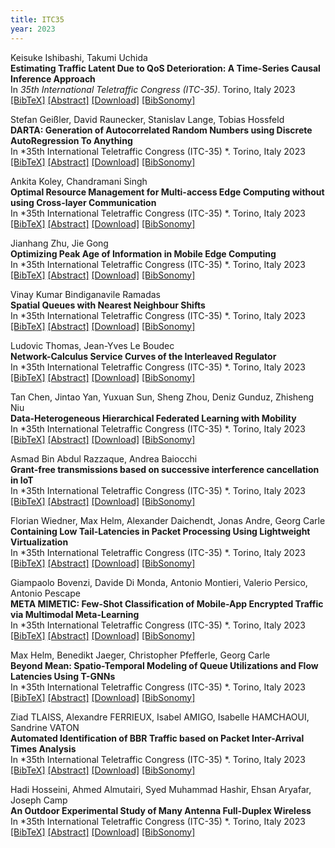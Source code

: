 ```yaml
---
title: ITC35
year: 2023
---
```


Keisuke Ishibashi, Takumi Uchida<br/>
**Estimating Traffic Latent Due to QoS Deterioration: A Time-Series Causal Inference Approach**<br/>
In *35th International Teletraffic Congress (ITC-35)*. Torino, Italy 2023<br/>
[\[BibTeX\]](javascript:toggleVis('itcpaper1'))
[\[Abstract\]](javascript:toggleVis('abstract_1'))
[\[Download\]](https://puma2.inet.tu-berlin.de/~oliver/itc-library/itc35//itc2023-final1.pdf)
[\[BibSonomy\]]()

<div id="itcpaper1" style="display: none;" class="bibtex">
    @inproceedings{  ,
        title         = { Estimating Traffic Latent Due to QoS Deterioration: A Time-Series Causal Inference Approach },
        year          = { 2023 },
        address       = { Torino, Italy },
        author        = { Keisuke Ishibashi, Takumi Uchida },
        booktitle     = { 35th International Teletraffic Congress (ITC-35)  },
        month         = { September },
        pages         = { 1 -- 6 }
    }
</div>
<div id="abstract_1" style="display: none;" class="abstract">
    <strong>Abstract:</strong> We propose a method for estimating the impact of QoS (Quality of Service) degradation on users/applications through the resulting reduction in traffic. QoS degradation often leads to a degradation in QoE (Quality of Experience), which may prompt users to abandon applications or cause applications to reduce content size to prevent abandonment. In both cases, traffic is reduced. By observing such traffic reduction, we can estimate the impact of QoS degradation on users/applications as QoE degradation, which is useful for network/service operation but difficult to measure. Additionally, this estimation allows for accurate traffic engineering and network design by estimating the original traffic demand before reduction.

To estimate the impact, we use a causal inference approach, where the impact can be viewed as a causality from QoS degradation to traffic reduction. Existing causal inference techniques assume a one-way relationship between cause-and-effect variables, but in our case, QoS degradation is mostly caused by traffic increase, thus creating a two-way relationship. Here, we can expect that these two causalities have different timescales, thus if we observe them as a multi-variate time series with appropriate temporal granularity, then we can separate them as "two" one-way relationships to estimate the causality. However, the estimation of the time series is still prone to both bias and variance problems, which we address through our proposed multi-source iterative causal inference method. We evaluate the applicability of our method through simulations, specifically by utilizing appropriate temporal granularity. Additionally, we confirm that our method can estimate the original traffic demand.
</div>

Stefan Geißler, David Raunecker, Stanislav Lange, Tobias Hossfeld<br/>
**DARTA: Generation of Autocorrelated Random Numbers using Discrete AutoRegression To Anything**<br/>
In *35th International Teletraffic Congress (ITC-35) *. Torino, Italy 2023<br/>
[\[BibTeX\]](javascript:toggleVis('itcpaper2'))
[\[Abstract\]](javascript:toggleVis('abstract_2'))
[\[Download\]](https://puma2.inet.tu-berlin.de/~oliver/itc-library/itc35//itc2023-final3.pdf)
[\[BibSonomy\]]()

<div id="itcpaper2" style="display: none;" class="bibtex">
    @inproceedings{  ,
        title         = { DARTA: Generation of Autocorrelated Random Numbers using Discrete AutoRegression To Anything },
        year          = { 2023 },
        address       = { Torino, Italy },
        author        = { Stefan Geißler, David Raunecker, Stanislav Lange, Tobias Hossfeld },
        booktitle     = { 35th International Teletraffic Congress (ITC-35)  },
        month         = { September },
        pages         = { 1 -- 9 }
    }
</div>
<div id="abstract_2" style="display: none;" class="abstract">
    <strong>Abstract:</strong> Machine-to-machine communications often exhibit autocorrelated arrival processes of IP packets, which necessitates considering this autocorrelation in the analysis of modern communication systems like 5G and future 6G deployments. Discrete-event simulations are suitable for analyzing these complex systems. The AutoRegression To Anything (ARTA) model is commonly used to generate autocorrelated processes with arbitrary autocorrelation structures. Our work introduces the Discrete AutoRegression To Anything (DARTA) model, which extends ARTA and improves performance and numerical computation by using discrete random processes with appropriate time discretization. We evaluate DARTA's performance through a comprehensive parameter study, focusing on its distribution matching capability, configured autocorrelation, and runtime. Our results demonstrate the effectiveness and practicality of DARTA, showing its ability to generate discrete autocorrelated stochastic processes more efficiently than existing deterministic ARTA approaches. We provide a ready-to-use implementation of our proof-of-concept implementation.
</div>

Ankita Koley, Chandramani Singh<br/>
**Optimal Resource Management for Multi-access Edge Computing without using Cross-layer Communication**<br/>
In *35th International Teletraffic Congress (ITC-35) *. Torino, Italy 2023<br/>
[\[BibTeX\]](javascript:toggleVis('itcpaper3'))
[\[Abstract\]](javascript:toggleVis('abstract_3'))
[\[Download\]](https://puma2.inet.tu-berlin.de/~oliver/itc-library/itc35//itc2023-final13.pdf)
[\[BibSonomy\]]()

<div id="itcpaper3" style="display: none;" class="bibtex">
    @inproceedings{  ,
        title         = { Optimal Resource Management for Multi-access Edge Computing without using Cross-layer Communication },
        year          = { 2023 },
        address       = { Torino, Italy },
        author        = { Ankita Koley, Chandramani Singh },
        booktitle     = { 35th International Teletraffic Congress (ITC-35)  },
        month         = { September },
        pages         = { 1 -- 9 }
    }
</div>
<div id="abstract_3" style="display: none;" class="abstract">
    <strong>Abstract:</strong> We consider a Multi-access Edge Computing (MEC) system with a cloud server, a base station (BS) and an MEC server attached to it. The resource constrained MEC server can
be dynamically configured to serve different classes of services. The users send all the service requests to the BS which in turn keeps a subset of the requests to be served at the MEC and forwards others to the cloud server. The service requests that are processed at the MEC server incur queuing and processing delays whereas those that are sent to the cloud only incur fixed processing delays. Throughput and delay optimality warrant uplink packet scheduling at the users, MEC server configuration and service scheduling at the BS, and service forwarding to the cloud accounting for the system state. Traditional solutions to
this resource management problem, e.g., those based on back-pressure, entail cross-layer message exchange. We develop two virtual queue-based drift-plus-penalty algorithms that do not require cross-layer communication, are throughput optimal, and
achieve the optimal delay arbitrarily closely. The algorithms offer a tradeoff between the queuing and processing delays at the MEC server and the service processing delay at the cloud. We illustrate the performance of the algorithms via simulations.
</div>

Jianhang Zhu, Jie Gong<br/>
**Optimizing Peak Age of Information in Mobile Edge Computing**<br/>
In *35th International Teletraffic Congress (ITC-35) *. Torino, Italy 2023<br/>
[\[BibTeX\]](javascript:toggleVis('itcpaper4'))
[\[Abstract\]](javascript:toggleVis('abstract_4'))
[\[Download\]](https://puma2.inet.tu-berlin.de/~oliver/itc-library/itc35//itc2023-final29.pdf)
[\[BibSonomy\]]()

<div id="itcpaper4" style="display: none;" class="bibtex">
    @inproceedings{  ,
        title         = { Optimizing Peak Age of Information in Mobile Edge Computing },
        year          = { 2023 },
        address       = { Torino, Italy },
        author        = { Jianhang Zhu, Jie Gong },
        booktitle     = { 35th International Teletraffic Congress (ITC-35)  },
        month         = { September },
        pages         = { 1 -- 9 }
    }
</div>
<div id="abstract_4" style="display: none;" class="abstract">
    <strong>Abstract:</strong> Recently, information freshness in real-time monitoring systems has received increasing attention. Age of Information (AoI) has emerged as a metric for measuring the information
freshness. In many applications, the information embedded in an
update packet needs to be computed before delivering to a destination. Mobile edge computing (MEC) can efficiently accomplish
the computing process. In the MEC system, transmission process
and computation process are coupled together, jointly affecting
freshness. In this paper, we consider minimizing the average peak
AoI (PAoI) in an MEC system, where each update is received and
computed by an edge server before delivering to the destination.
We consider the generate-at-will source model and study when to
generate a new update. We prove that the fixed threshold policy
is optimal for arbitrary transmission time and computation time
distributions. Our numerical simulation results not only validate
the theoretical findings, but also demonstrate the behaviors of the
average PAoI versus the mean transmission time and the mean
computation time.
</div>

Vinay Kumar Bindiganavile Ramadas<br/>
**Spatial Queues with Nearest Neighbour Shifts**<br/>
In *35th International Teletraffic Congress (ITC-35) *. Torino, Italy 2023<br/>
[\[BibTeX\]](javascript:toggleVis('itcpaper5'))
[\[Abstract\]](javascript:toggleVis('abstract_5'))
[\[Download\]](https://puma2.inet.tu-berlin.de/~oliver/itc-library/itc35//itc2023-final32.pdf)
[\[BibSonomy\]]()

<div id="itcpaper5" style="display: none;" class="bibtex">
    @inproceedings{  ,
        title         = { Spatial Queues with Nearest Neighbour Shifts },
        year          = { 2023 },
        address       = { Torino, Italy },
        author        = { Vinay Kumar Bindiganavile Ramadas },
        booktitle     = { 35th International Teletraffic Congress (ITC-35)  },
        month         = { September },
        pages         = { 1 -- 5 }
    }
</div>
<div id="abstract_5" style="display: none;" class="abstract">
    <strong>Abstract:</strong> Motivated primarily by electric vehicles (EV) queueing at charging stations, in this work we study multiple server queues on a Euclidean space. We consider $N$ servers that are distributed uniformly in $[0,1]^d$. Customers or EV users arrive at the servers according to Poisson processes of intensity $\lambda$. However, they probabilistically decide whether to join the queue they arrived at, or move to one of the nearest neighbours. The strategy followed by the customers affects the load on the servers in the long run. In this paper, we are interested in characterizing the fraction of servers that bear a larger load as compared to when the users do not follow any strategy, i.e., they join the queue they arrive at. These are called \emph{overloaded servers}. We evaluate the expected fraction of overloaded servers in the system for the one dimensional case ($d=1$) when the users follow probabilistic nearest neighbour shift strategies.
</div>

Ludovic Thomas, Jean-Yves Le Boudec<br/>
**Network-Calculus Service Curves of the Interleaved Regulator**<br/>
In *35th International Teletraffic Congress (ITC-35) *. Torino, Italy 2023<br/>
[\[BibTeX\]](javascript:toggleVis('itcpaper6'))
[\[Abstract\]](javascript:toggleVis('abstract_6'))
[\[Download\]](https://puma2.inet.tu-berlin.de/~oliver/itc-library/itc35//itc2023-final35.pdf)
[\[BibSonomy\]]()

<div id="itcpaper6" style="display: none;" class="bibtex">
    @inproceedings{  ,
        title         = { Network-Calculus Service Curves of the Interleaved Regulator },
        year          = { 2023 },
        address       = { Torino, Italy },
        author        = { Ludovic Thomas, Jean-Yves Le Boudec },
        booktitle     = { 35th International Teletraffic Congress (ITC-35)  },
        month         = { September },
        pages         = { 1 -- 9 }
    }
</div>
<div id="abstract_6" style="display: none;" class="abstract">
    <strong>Abstract:</strong> The interleaved regulator (implemented by IEEE TSN Asynchronous Traffic Shaping) is used in time-sensitive networks for reshaping the flows with per-flow contracts. When applied to an aggregate of flows that come from a FIFO system, an interleaved regulator that reshapes the flows with their initial contracts does not increase the worst-case delay of the aggregate. This shaping-for-free property supports the computation of end-to-end latency bounds and the validation of the network’s timing requirements. A common method to establish the properties of a network element is to obtain a network-calculus service-curve model. The existence of such a model for the interleaved regulator remains an open question. If a service-curve model were found for the interleaved regulator, then the analysis of this mechanism would no longer be limited to the situations where the shaping-for-free holds, which would widen its use in time-sensitive networks. In this paper, we investigate if network-calculus service curves can capture the behavior of the interleaved regulator. We find that an interleaved regulator placed outside of the shaping-for-free requirements (after a non-FIFO system) can yield unbounded latencies. Consequently, we prove that no network-calculus service curve exists to explain the interleaved regulator’s behavior. It is still possible to find non-trivial service curves for the interleaved regulator. However, their long-term rate cannot be large enough to provide any guarantee (specifically, we prove that for the regulators that process at least four flows with the same contract, the long-term rate of any service curve is upper bounded by three times the rate of the per-flow contract).
</div>

Tan Chen, Jintao Yan, Yuxuan Sun, Sheng Zhou, Deniz Gunduz, Zhisheng Niu<br/>
**Data-Heterogeneous Hierarchical Federated Learning with Mobility**<br/>
In *35th International Teletraffic Congress (ITC-35) *. Torino, Italy 2023<br/>
[\[BibTeX\]](javascript:toggleVis('itcpaper7'))
[\[Abstract\]](javascript:toggleVis('abstract_7'))
[\[Download\]](https://puma2.inet.tu-berlin.de/~oliver/itc-library/itc35//itc2023-final38.pdf)
[\[BibSonomy\]]()

<div id="itcpaper7" style="display: none;" class="bibtex">
    @inproceedings{  ,
        title         = { Data-Heterogeneous Hierarchical Federated Learning with Mobility },
        year          = { 2023 },
        address       = { Torino, Italy },
        author        = { Tan Chen, Jintao Yan, Yuxuan Sun, Sheng Zhou, Deniz Gunduz, Zhisheng Niu },
        booktitle     = { 35th International Teletraffic Congress (ITC-35)  },
        month         = { September },
        pages         = { 1 -- 5 }
    }
</div>
<div id="abstract_7" style="display: none;" class="abstract">
    <strong>Abstract:</strong> Federated learning enables distributed training of machine learning (ML) models across multiple devices in a privacy-preserving manner. Hierarchical federated learning (HFL) is further proposed to meet the requirements of both latency and coverage. In this paper, we consider a data-heterogeneous HFL scenario with mobility, mainly targeting vehicular networks. We derive the convergence upper bound of HFL with respect to mobility and data heterogeneity, and analyze how mobility impacts the performance of HFL. While mobility is considered as a challenge from a communication point of view, our goal here is to exploit mobility to improve the learning performance by mitigating data heterogeneity. Simulation results verify the analysis and show that mobility can indeed improve the model accuracy by up to 15.1\% when training a convolutional neural network on the CIFAR-10 dataset using HFL.
</div>

Asmad Bin Abdul Razzaque, Andrea Baiocchi<br/>
**Grant-free transmissions based on successive interference cancellation in IoT**<br/>
In *35th International Teletraffic Congress (ITC-35) *. Torino, Italy 2023<br/>
[\[BibTeX\]](javascript:toggleVis('itcpaper8'))
[\[Abstract\]](javascript:toggleVis('abstract_8'))
[\[Download\]](https://puma2.inet.tu-berlin.de/~oliver/itc-library/itc35//itc2023-final70.pdf)
[\[BibSonomy\]]()

<div id="itcpaper8" style="display: none;" class="bibtex">
    @inproceedings{  ,
        title         = { Grant-free transmissions based on successive interference cancellation in IoT },
        year          = { 2023 },
        address       = { Torino, Italy },
        author        = { Asmad Bin Abdul Razzaque, Andrea Baiocchi },
        booktitle     = { 35th International Teletraffic Congress (ITC-35)  },
        month         = { September },
        pages         = { 1 -- 9 }
    }
</div>
<div id="abstract_8" style="display: none;" class="abstract">
    <strong>Abstract:</strong> Advancements in the physical layer design are pushing towards a major re-design of multiple access schemes for Next Generation Wireless Communication Systems. Hence, we turn towards random multiple access. We use a general model to investigate the interplay between random multiple access protocols and physical layer functions, specifically Successive Interference Cancellation (SIC). We focus on the sum-rate metric, which has been shown to exhibit two local maxim as a function of the target Signal to Interference plus Noise Ratio (SINR). The contribution of this paper lies with assessing the sensitivity of the optimal sum-rate to the number of concurrent transmissions, transmission power setting, and imperfect interference cancellation. Furthermore, leveraging the understanding gained on sum-rate optimization, we define a sum-rate optimal adaptive algorithm, when the number of contending nodes varies with time.
</div>

Florian Wiedner, Max Helm, Alexander Daichendt, Jonas Andre, Georg Carle<br/>
**Containing Low Tail-Latencies in Packet Processing Using Lightweight Virtualization**<br/>
In *35th International Teletraffic Congress (ITC-35) *. Torino, Italy 2023<br/>
[\[BibTeX\]](javascript:toggleVis('itcpaper9'))
[\[Abstract\]](javascript:toggleVis('abstract_9'))
[\[Download\]](https://puma2.inet.tu-berlin.de/~oliver/itc-library/itc35//itc2023-final71.pdf)
[\[BibSonomy\]]()

<div id="itcpaper9" style="display: none;" class="bibtex">
    @inproceedings{  ,
        title         = { Containing Low Tail-Latencies in Packet Processing Using Lightweight Virtualization },
        year          = { 2023 },
        address       = { Torino, Italy },
        author        = { Florian Wiedner, Max Helm, Alexander Daichendt, Jonas Andre, Georg Carle },
        booktitle     = { 35th International Teletraffic Congress (ITC-35)  },
        month         = { September },
        pages         = { 1 -- 9 }
    }
</div>
<div id="abstract_9" style="display: none;" class="abstract">
    <strong>Abstract:</strong> Packet processing in current network scenarios faces complex challenges due to the increasing prevalence of requirements such as low latency, high reliability, and resource sharing. Virtualization is a potential solution to mitigate these challenges by enabling resource sharing and on-demand provisioning; however, ensuring high reliability and ultra-low latency remains a key challenge. Since bare-metal systems are often impractical because of high cost and space usage, and virtual machines require substantial additional resources, we evaluate the utilization of containers as a potential lightweight solution for low-latency-enabled packet processing. Herein, we discuss the benefits and drawbacks and encourage the use of container environments in low-latency packet processing when the degree of isolation of customer data is adequate and bare metal systems are unaffordable. Our results demonstrate that containers achieve similar latency performance with more predictable tail-latency behavior compared to bare metal packet processing. Furthermore, we show that the overhead caused by virtualization is negligible in tail latencies.
</div>

Giampaolo Bovenzi, Davide Di Monda, Antonio Montieri, Valerio Persico, Antonio Pescape<br/>
**META MIMETIC: Few-Shot Classification of Mobile-App Encrypted Traffic via Multimodal Meta-Learning**<br/>
In *35th International Teletraffic Congress (ITC-35) *. Torino, Italy 2023<br/>
[\[BibTeX\]](javascript:toggleVis('itcpaper10'))
[\[Abstract\]](javascript:toggleVis('abstract_10'))
[\[Download\]](https://puma2.inet.tu-berlin.de/~oliver/itc-library/itc35//itc2023-final76.pdf)
[\[BibSonomy\]]()

<div id="itcpaper10" style="display: none;" class="bibtex">
    @inproceedings{  ,
        title         = { META MIMETIC: Few-Shot Classification of Mobile-App Encrypted Traffic via Multimodal Meta-Learning },
        year          = { 2023 },
        address       = { Torino, Italy },
        author        = { Giampaolo Bovenzi, Davide Di Monda, Antonio Montieri, Valerio Persico, Antonio Pescape },
        booktitle     = { 35th International Teletraffic Congress (ITC-35)  },
        month         = { September },
        pages         = { 1 -- 9 }
    }
</div>
<div id="abstract_10" style="display: none;" class="abstract">
    <strong>Abstract:</strong> Despite its proven effectiveness in classifying encrypted network traffic, deep learning requires large amounts of labeled data to feed typical data-hungry training processes. Few-shot learning provides means to overcome these limitations, supporting classification tasks related to traffic with few labeled data available. Its extensive investigation in other domains notwithstanding (e.g., computer vision), it has been only preliminarily adopted for classifying encrypted traffic.

In this work, we design and evaluate META MIMETIC a novel multimodal few-shot learning solution for classifying mobile-app encrypted traffic. The proposal is based on the meta-learning paradigm and introduces enhancements via the adoption of a multimodal feature extractor trained via a novel ad-hoc meta-learning procedure. Since META MIMETIC is orthogonal to the specific few-shot learning approach, in our experimentation, we adapt it to a number of different meta-learning approaches (namely \textit{MatchingNet}, \textit{ProtoNet}, \textit{RelationNet}, \textit{MetaOptNet}, \textit{fo-MAML}, and \textit{ANIL}). We provide an empirical assessment of these approaches, considering the Mirage-2019 dataset as a test bench. Results show that META MIMETIC represents the best trade-off in terms of performance and complexity in mobile-app traffic classification (up to 91% F1-score) when compared to state-of-the-art solutions. The in-depth analysis of the performance of its components allows us to shed light on the multimodal internal mechanisms and further improve classification performance. Finally, we demonstrate the robustness of our proposal (only ≈ 2% F1-score drop) against the next variations introduced by the TLS 1.3 encryption that may impair the information exploitable by payload-based traffic classifiers.
</div>

Max Helm, Benedikt Jaeger, Christopher Pfefferle, Georg Carle<br/>
**Beyond Mean: Spatio-Temporal Modeling of Queue Utilizations and Flow Latencies Using T-GNNs**<br/>
In *35th International Teletraffic Congress (ITC-35) *. Torino, Italy 2023<br/>
[\[BibTeX\]](javascript:toggleVis('itcpaper11'))
[\[Abstract\]](javascript:toggleVis('abstract_11'))
[\[Download\]](https://puma2.inet.tu-berlin.de/~oliver/itc-library/itc35//itc2023-final91.pdf)
[\[BibSonomy\]]()

<div id="itcpaper11" style="display: none;" class="bibtex">
    @inproceedings{  ,
        title         = { Beyond Mean: Spatio-Temporal Modeling of Queue Utilizations and Flow Latencies Using T-GNNs },
        year          = { 2023 },
        address       = { Torino, Italy },
        author        = { Max Helm, Benedikt Jaeger, Christopher Pfefferle, Georg Carle },
        booktitle     = { 35th International Teletraffic Congress (ITC-35)  },
        month         = { September },
        pages         = { 1 -- 9 }
    }
</div>
<div id="abstract_11" style="display: none;" class="abstract">
    <strong>Abstract:</strong> Network planning and control require precise, reliable, and dynamic digital network models to easily obtain performance metrics. One central performance metric in any network is the end-to-end latency of connections which can be inferred from queue utilizations along its path. Models take a variety of forms: simulation, emulation, stochastic and deterministic formal methods, and machine-learning-based or -assisted approaches. Simulation and emulation require either too much computational time or too many hardware resources, while formal methods often have a high computational complexity leading to poor scalability. Machine-learning-based methods scale better to larger problem spaces, however, current approaches mainly concentrate on mean performance metric predictions. We show that such an approach can be extended to predict queue utilization and end-to-end latency behavior over time in dynamic networks. This is achieved by utilizing Temporal Graph Neural Networks (T-GNNs) which can model spatio-temporal dependencies. The approach achieves a mean queue utilization error of 5.5% and a flow-level end-to-end latency MARE of 5%-55% depending on time resolution over 100 random topologies. We show that this approach outperforms a non-temporal, static Graph Neural Network (GNN) on the same task in terms of capturing dynamic network behavior such as queue build-up and draining. The approach performs similar to related work while increasing flow rates by up to three orders of magnitude-this improvement is bought with a trade-off in supported scheduling mechanisms and traffic patterns. Our results show that such a T-GNN approach can be useful for performance modeling of high data rate flows in dynamic networks.
</div>

Ziad TLAISS, Alexandre FERRIEUX, Isabel AMIGO, Isabelle HAMCHAOUI, Sandrine VATON<br/>
**Automated Identification of BBR Traffic based on Packet Inter-Arrival Times Analysis**<br/>
In *35th International Teletraffic Congress (ITC-35) *. Torino, Italy 2023<br/>
[\[BibTeX\]](javascript:toggleVis('itcpaper12'))
[\[Abstract\]](javascript:toggleVis('abstract_12'))
[\[Download\]](https://puma2.inet.tu-berlin.de/~oliver/itc-library/itc35//itc2023-final93.pdf)
[\[BibSonomy\]]()

<div id="itcpaper12" style="display: none;" class="bibtex">
    @inproceedings{  ,
        title         = { Automated Identification of BBR Traffic based on Packet Inter-Arrival Times Analysis },
        year          = { 2023 },
        address       = { Torino, Italy },
        author        = { Ziad TLAISS, Alexandre FERRIEUX, Isabel AMIGO, Isabelle HAMCHAOUI, Sandrine VATON },
        booktitle     = { 35th International Teletraffic Congress (ITC-35)  },
        month         = { September },
        pages         = { 1 -- 9 }
    }
</div>
<div id="abstract_12" style="display: none;" class="abstract">
    <strong>Abstract:</strong> The Internet is a complex and constantly evolving system, and congestion control algorithms play a crucial role in ensuring its functioning by managing network performance. These algorithms regulate the flow of data within a network and optimize data transmission for efficiency and effectiveness. They do this by continuously estimating available network resources and adjusting the data transmission rate accordingly.

For network operators, identifying the congestion control algorithms being used on their network is essential to gain valuable insights into network performance and device behavior. This information can help them gain a better understanding of how the network is being utilized and which algorithms are most effective in different scenarios. With a clear understanding of the congestion control algorithms in use, they can make decisions about network design, configuration, and management.

Nowadays, over 85\% of total Internet traffic is TCP traffic. TCP uses different congestion control algorithms, of which BBR and CUBIC represent 73\% of the total TCP traffic. In this work, we present a method for automatically identifying BBR traffic on the Internet. Our method relies on analyzing packet inter-arrival times, specifically comparing the distribution of packet inter-arrival times during the Slow-Start state of a BBR capture with those of a CUBIC capture. We introduce a model that allows us to detect the silence period after packet bursts that are present in almost all non-BBR congestion control algorithms. This method is characterized by a very simple frontend signal processing that exploits the algorithms' core principles, allowing for a tiny parameter space dimension (two), which is sufficient for robust discrimination: an error rate of 4.1\% was obtained on a test dataset independent from training.
</div>

Hadi Hosseini, Ahmed Almutairi, Syed Muhammad Hashir, Ehsan Aryafar, Joseph Camp<br/>
**An Outdoor Experimental Study of Many Antenna Full-Duplex Wireless**<br/>
In *35th International Teletraffic Congress (ITC-35) *. Torino, Italy 2023<br/>
[\[BibTeX\]](javascript:toggleVis('itcpaper13'))
[\[Abstract\]](javascript:toggleVis('abstract_13'))
[\[Download\]](https://puma2.inet.tu-berlin.de/~oliver/itc-library/itc35//itc2023-final94.pdf)
[\[BibSonomy\]]()

<div id="itcpaper13" style="display: none;" class="bibtex">
    @inproceedings{  ,
        title         = { An Outdoor Experimental Study of Many Antenna Full-Duplex Wireless },
        year          = { 2023 },
        address       = { Torino, Italy },
        author        = { Hadi Hosseini, Ahmed Almutairi, Syed Muhammad Hashir, Ehsan Aryafar, Joseph Camp },
        booktitle     = { 35th International Teletraffic Congress (ITC-35)  },
        month         = { September },
        pages         = { 1 -- 5 }
    }
</div>
<div id="abstract_13" style="display: none;" class="abstract">
    <strong>Abstract:</strong> Full-duplex (FD) wireless communication refers to a communication system in which both ends of a wireless link transmit and receive data simultaneously and on the same frequency band. One of the major challenges of FD communication is self-interference (SI), which refers to the interference caused by transmitting elements of a radio to its own receiving elements. Fully digital beamforming is a technique used to conduct beamforming and has been recently repurposed to also reduce SI. However, the cost of fully digital systems (e.g., base stations) dramatically increases with the increase in the number of antennas as these systems use a separate Tx-Rx RF chain for each antenna element. Hybrid beamforming systems use a much smaller number of RF chains to feed the same number of antennas, and hence can significantly reduce the deployment
cost. In this paper, we aim to quantify the performance gap between these two radio architectures in terms of SI cancellation and system capacity in FD multi-user MIMO setups. We first obtained over-the-air channel measurement data on two outdoor massive MIMO deployments over the course of three months. We next study two state-of-the-art transmit beamforming based FD systems for fully digital and hybrid architectures. We show that the hybrid beamforming system can achieve 80-97% of the fully digital system capacity, depending on the number of clients.
</div>
